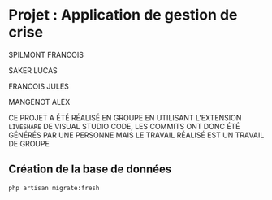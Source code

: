 # Projet : Application de gestion de crise

SPILMONT FRANCOIS

SAKER LUCAS

FRANCOIS JULES

MANGENOT ALEX

CE PROJET A ÉTÉ RÉALISÉ EN GROUPE EN UTILISANT L'EXTENSION ``LIVESHARE`` DE VISUAL STUDIO CODE, LES COMMITS ONT DONC ÉTÉ GÉNÉRÉS PAR UNE PERSONNE MAIS LE TRAVAIL RÉALISÉ EST UN TRAVAIL DE GROUPE

## Création de la base de données

``php artisan migrate:fresh``

